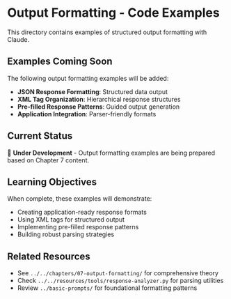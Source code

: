 # Output Formatting - Code Examples

This directory contains examples of structured output formatting with Claude.

## Examples Coming Soon

The following output formatting examples will be added:

- **JSON Response Formatting**: Structured data output
- **XML Tag Organization**: Hierarchical response structures
- **Pre-filled Response Patterns**: Guided output generation
- **Application Integration**: Parser-friendly formats

## Current Status

🚧 **Under Development** - Output formatting examples are being prepared based on Chapter 7 content.

## Learning Objectives

When complete, these examples will demonstrate:
- Creating application-ready response formats
- Using XML tags for structured output
- Implementing pre-filled response patterns
- Building robust parsing strategies

## Related Resources

- See `../../chapters/07-output-formatting/` for comprehensive theory
- Check `../../resources/tools/response-analyzer.py` for parsing utilities
- Review `../basic-prompts/` for foundational formatting patterns
